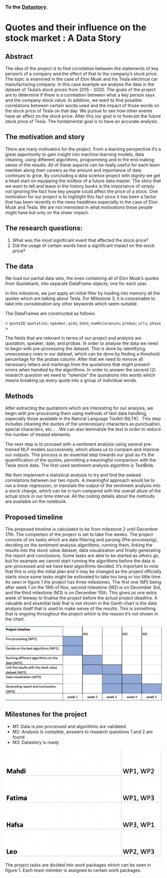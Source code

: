 ### To the [Datastory](https://aoutir.github.io//).


# Quotes and their influence on the stock market : A Data Story 
## Abstract
The idea of the project is to find correlation between the statements of key person’s of a company and the effect of that to the company’s stock price. The topic is examined in the case of Elon Musk and his Tesla electrical car manufacturing company. In this case example we analyse the data in the dataset of Tesla’s stock prices from 2015 - 2020. The goals of the project are to determine if there is a correlation between what a key person says and the company stock value. In addition, we want to find possible correlations between certain words used and the impact of those words on the stock price of Tesla on that day. We pursue to see how other events have an affect on the stock price. After this our goal is to forecast the future stock price of Tesla. The fundamental goal is to have an accurate analysis. 

## The motivation and story
There are many motivators for the project. From a learning perspective it’s a great opportunity to gain insight into machine learning models, data cleaning, using different algorithms, programming and in the end making sense of the results. All of these aspects can be really useful for each team member along their careers as the amount and importance of data continues to grow. By concluding a data science project with dignity we get a head start on equipping the toolbox of a future data master. The story that we want to tell and leave in the history books is the importance of simply not ignoring the fact how key people could affect the price of a stock. One motivation for our project is to highlight this fact since it has been a factor that has been recently in the news headlines especially in the case of Elon Musk and Tesla. We are not interested in what motivations these people might have but only on the sheer impact. 
 
## The research questions: 
1. What was the most significant event that affected the stock price?
2. Did the usage of certain words have a significant impact on the stock price?


## The data
We load our partial data sets, the ones containing all of Elon Musk’s quotes from Quotebank, into separate DataFrame objects, one for each year.

In this milestone, we just apply an initial filter by loading into memory all the quotes which are talking about Tesla. For Milestone 3, it is conceivable to take into consideration any other keywords which seem suitable. 

The DataFrames are constructed as follows: 
 
< `quoteID`; `quotation`; `speaker`; `qids`; `date`; `numOccurances`; `probas`; `urls`; `phase` >

The fields that are relevant in terms of our project and analysis are quotation, speaker, date, and probas. In order to analyse the data we need to begin with pre-processing the dataset. This is done by identifying unnecessary rows in our dataset, which can be done by finding a threshold percentage for the probas column. After that we need to remove all necessary letters and markings from the quotations that might present errors when handled by the algorithms. In order to answer the second (2) research question we need to “tokenize” the quotations into words which means breaking up every quote into a group of individual words. 
 
## Methods 
After extracting the quotations which are interesting for our analysis, we begin with pre-processing them using methods of text data handling, especially those available in the Natural Language Toolkit (NLTK) . This step includes cleaning the quotes of the unnecessary characters as punctuation, special characters, etc… . We can also lemmatize the text in order to reduce the number of treated elements. 

The next step is to proceed with a sentiment analysis using several pre-trained NLP models successively, which allows us to compare and improve our outputs. This process is an essential step towards our goal as it’s the quantification of the quotes, permitting a meaningful comparison with the Tesla stock data. The first used sentiment analysis algorithm is TextBlob. 

We then implement a statistical analysis to try and find the seeked correlations between our two inputs. A meaningful approach would be to run a linear regression, or translate the output of the sentiment analysis into a stock change, which can be in turn compared with the overall allure of the actual stock in our time interval. All the coding details about the methods are available on the notebook. 

## Proposed timeline
The proposed timeline is calculated to be from milestone 2 until December 17th. The completion of the project is set to take five weeks. The project consists of six tasks which are data filtering and parsing (Pre-processing), deciding on the sentiment analysis algorithms, running them, linking the results into the stock value dataset, data visualization and finally generating the report and conclusions. Some tasks are able to be started as others go, but for example we cannot start running the algorithms before the data is pre-processed and we have best algorithms decided. It’s important to note that this is only the initial plan and it may be changed as the project officially starts since some tasks might be estimated to take too long or too little time. As seen in figure 1 the project has three milestones. The first one (M1) being after week 1 on the 19th of Nov, second milestone (M2) is on December 3rd, and the third milestone (M3) is on December 10th. This gives us one extra week of leeway to finalise the project before the actual project deadline. A valuable and essential task that is not shown in the Gantt-chart is the data analysis itself that is used to make sense of the results. This is something that is ongoing throughout the project which is the reason it’s not shown in the chart. 

![alt text](https://github.com/epfl-ada/ada-2021-project-noname/blob/main/timeline.png)

## Milestones for the project
* M1: Data is pre-processed and algorithms are validated
* M2: Analysis is complete, answers to research questions 1 and 2 are found
* M3: Datastory is ready

![alt text](https://github.com/epfl-ada/ada-2021-project-noname/blob/main/workpackages.png)

The project tasks are divided into work packages which can be seen in figure 1. Each team member is assigned to certain work packages.



